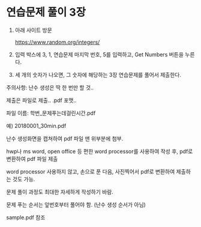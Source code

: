 # 연습문제 풀이 3장
1. 아래 사이트 방문

    https://www.random.org/integers/

2. 입력 박스에 3, 1, 연습문제 마지막 번호, 5를 입력하고, Get Numbers 버튼을 누른다. 

3. 세 개의 숫자가 나오면, 그 숫자에 해당하는 3장 연습문제를 풀어서 제출한다. 

주의사항: 난수 생성은 딱 한 번만 할 것.. 

제출은 파일로 제출.. .pdf 포맷..

파일 이름: 학번_문제푸는데걸린시간.pdf

예) 20180001_30min.pdf

난수 생성화면을 캡쳐하여 pdf 파일 맨 위부분에 첨부. 

hwp나 ms word, open office 등 편한 word processor를 사용하여 작성 후, pdf로 변환하여 pdf 파일 제출

word processor 사용하지 않고, 손으로 푼 다음, 사진찍어서 pdf로 변환하여 제출하는 것도 가능. 

문제 풀이 과정도 최대한 자세하게 작성하기 바람. 

문제 푸는 순서는 앞번호부터 풀어야 함. (난수 생성 순서가 아님)



sample.pdf 참조

